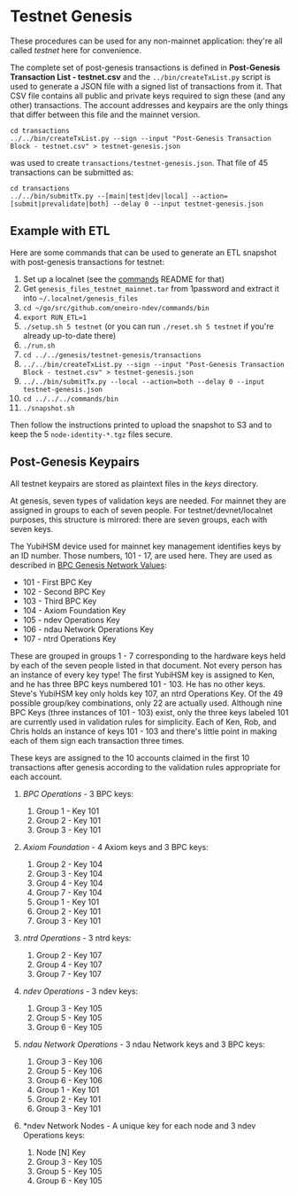 # Testnet Genesis

These procedures can be used for any non-mainnet application: they're all called *testnet* here for convenience.

The complete set of post-genesis transactions is defined in **Post-Genesis Transaction List - testnet.csv** and the `../bin/createTxList.py` script is used to generate a JSON file with a signed list of transactions from it. That CSV file contains all public and private keys required to sign these (and any other) transactions. The account addresses and keypairs are the only things that differ between this file and the mainnet version.

```
cd transactions
../../bin/createTxList.py --sign --input "Post-Genesis Transaction Block - testnet.csv" > testnet-genesis.json
```
was used to create `transactions/testnet-genesis.json`. That file of 45 transactions can be submitted as:

```
cd transactions
../../bin/submitTx.py --[main|test|dev|local] --action=[submit|prevalidate|both] --delay 0 --input testnet-genesis.json
```

## Example with ETL

Here are some commands that can be used to generate an ETL snapshot with post-genesis transactions for testnet:

1. Set up a localnet (see the [commands](https://github.com/oneiro-ndev/commands) README for that)
1. Get `genesis_files_testnet_mainnet.tar` from 1password and extract it into `~/.localnet/genesis_files`
1. `cd ~/go/src/github.com/oneiro-ndev/commands/bin`
1. `export RUN_ETL=1`
1. `./setup.sh 5 testnet` (or you can run `./reset.sh 5 testnet` if you're already up-to-date there)
1. `./run.sh`
1. `cd ../../genesis/testnet-genesis/transactions`
1. `../../bin/createTxList.py --sign --input "Post-Genesis Transaction Block - testnet.csv" > testnet-genesis.json`
1. `../../bin/submitTx.py --local --action=both --delay 0 --input testnet-genesis.json`
1. `cd ../../../commands/bin`
1. `./snapshot.sh`

Then follow the instructions printed to upload the snapshot to S3 and to keep the 5 `node-identity-*.tgz` files secure.

## Post-Genesis Keypairs

All testnet keypairs are stored as plaintext files in the *keys* directory.

At genesis, seven types of validation keys are needed. For mainnet they are assigned in groups to each of seven people. For testnet/devnet/localnet purposes, this structure is mirrored: there are seven groups, each with seven keys.

The YubiHSM device used for mainnet key management identifies keys by an ID number. Those numbers, 101 - 17, are used here. They are used as described in [BPC Genesis Network Values](https://paper.dropbox.com/doc/BPC-Genesis-Network-Values--AYaA0XDGbeshlcw2Fw~Yn4xKAg-U5qFm5bqpvATFAJj75B6b):

- 101 - First BPC Key
- 102 - Second BPC Key
- 103 - Third BPC Key
- 104 - Axiom Foundation Key
- 105 - ndev Operations Key
- 106 - ndau Network Operations Key
- 107 - ntrd Operations Key

These are grouped in groups 1 - 7 corresponding to the hardware keys held by each of the seven people listed in that document. Not every person has an instance of every key type! The first YubiHSM key is assigned to Ken, and he has three BPC keys numbered 101 - 103. He has no other keys. Steve's YubiHSM key only holds key 107, an ntrd Operations Key. Of the 49 possible group/key combinations, only 22 are actually used. Although nine BPC Keys (three instances of 101 - 103) exist, only the three keys labeled 101 are currently used in validation rules for simplicity. Each of Ken, Rob, and Chris holds an instance of keys 101 - 103 and there's little point in making each of them sign each transaction three times.

These keys are assigned to the 10 accounts claimed in the first 10 transactions after genesis according to the validation rules appropriate for each account.

1. *BPC Operations* - 3 BPC keys:
   1. Group 1 - Key 101
   2. Group 2 - Key 101
   3. Group 3 - Key 101

1. *Axiom Foundation* - 4 Axiom keys and 3 BPC keys:
   1. Group 2 - Key 104
   2. Group 3 - Key 104
   3. Group 4 - Key 104
   4. Group 7 - Key 104
   5. Group 1 - Key 101
   6. Group 2 - Key 101
   7. Group 3 - Key 101

1. *ntrd Operations* - 3 ntrd keys:
   1. Group 2 - Key 107
   2. Group 4 - Key 107
   3. Group 7 - Key 107

1. *ndev Operations* - 3 ndev keys:
   1. Group 3 - Key 105
   2. Group 5 - Key 105
   3. Group 6 - Key 105

1. *ndau Network Operations* - 3 ndau Network keys and 3 BPC keys:
   1. Group 3 - Key 106
   2. Group 5 - Key 106
   3. Group 6 - Key 106
   4. Group 1 - Key 101
   5. Group 2 - Key 101
   6. Group 3 - Key 101

1. *ndev Network Nodes - A unique key for each node and 3 ndev Operations keys:
   1. Node [N] Key
   2. Group 3 - Key 105
   3. Group 5 - Key 105
   4. Group 6 - Key 105